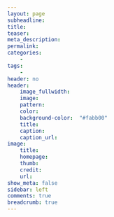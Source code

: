 ```yaml
---
layout: page
subheadline: 
title: 
teaser: 
meta_description:
permalink:
categories:
    - 
tags:
    - 
header: no
header:
    image_fullwidth: 
    image:
    pattern:
    color:
    background-color:  "#fabb00"
    title: 
    caption: 
    caption_url: 
image:
    title:
    homepage:
    thumb:
    credit:
    url:
show_meta: false
sidebar: left
comments: true
breadcrumb: true
---
```


